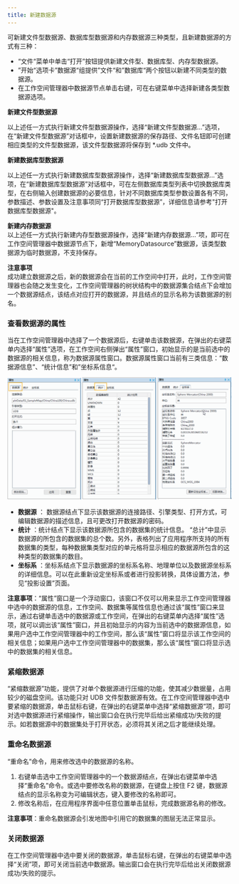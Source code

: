 ```yaml
---
title: 新建数据源
---
```



可新建文件型数据源、数据库型数据源和内存数据源三种类型，且新建数据源的方式有三种：  
  
+   “文件“菜单中单击“打开”按钮提供新建文件型、数据库型、内存型数据源。   
+   ”开始“选项卡”数据源“组提供”文件“和”数据库“两个按钮以新建不同类型的数据源。  
+    在工作空间管理器中数据源节点单击右键，可在右键菜单中选择新建各类型数据源选项。   
  
**新建文件型数据源**  

以上述任一方式执行新建文件型数据源操作，选择“新建文件型数据源…”选项，在“新建文件型数据源”对话框中，设置新建数据源的保存路径、文件名钮即可创建相应类型的文件型数据源，该文件型数据源将保存到 *.udb 文件中。  
  
**新建数据库型数据源**    
  
以上述任一方式执行新建数据库型数据源操作，选择“新建数据库型数据源…”选项，在“新建数据库型数据源”对话框中，可在左侧数据库类型列表中切换数据库类型，在右侧输入创建数据源的必要信息，针对不同数据库类型参数设置各有不同，参数描述、参数设置及注意事项同“打开数据库型数据源”，详细信息请参考"打开数据库型数据源"。  

**新建内存数据源**  
 以上述任一方式执行新建内存型数据源操作，选择“新建内存数据源...”项，即可在工作空间管理器中数据源节点下，新增“MemoryDatasource”数据源，该类型数据源为临时数据源，不支持保存。  
  
**注意事项**    
成功建立数据源之后，新的数据源会在当前的工作空间中打开，此时，工作空间管理器也会随之发生变化，工作空间管理器的树状结构中的数据源集合结点下会增加一个数据源结点，该结点对应打开的数据源，并且结点的显示名称为该数据源的别名。  

 ### 查看数据源的属性 

当在工作空间管理器中选择了一个数据源后，右键单击该数据源，在弹出的右键菜单内选择“属性”选项，在工作空间右侧弹出“属性”窗口，初始显示的是当前选中的数据源的相关信息，称为数据源属性窗口。数据源属性窗口当前有三类信息：“数据源信息”、“统计信息”和”坐标系信息“。    

  ![](img/Propertise.png)    
    
+   **数据源** ： 数据源结点下显示该数据源的连接路径、引擎类型、打开方式，可编辑数据源的描述信息，且可更改打开数据源的密码。
+   **统计**  ：统计结点下显示该数据源所包含的数据集的统计信息。 “总计”中显示数据源的所包含的数据集的总个数。另外，表格列出了应用程序所支持的所有数据集的类型，每种数据集类型对应的单元格将显示相应的数据源所包含的这种类型的数据集的数目。
+   **坐标系** ：坐标系结点下显示数据源的坐标系名称、地理单位以及数据源坐标系的详细信息。可以在此重新设定坐标系或者进行投影转换，具体设置方法，参见“投影设置”页面。 


**注意事项**：“属性”窗口是一个浮动窗口，该窗口不仅可以用来显示工作空间管理器中选中的数据源的信息，工作空间、数据集等属性信息也通过该“属性”窗口来显示，通过右键单击选中的数据源或工作空间，在弹出的右键菜单内选择“属性”选项，就可以调出该“属性”窗口，并且初始显示的内容为当前选中的数据源信息，如果用户选中工作空间管理器中的工作空间，那么该“属性”窗口将显示该工作空间的相关信息；如果用户选中工作空间管理器中的数据集，那么该“属性”窗口将显示选中的数据集的相关信息。  
  
### 紧缩数据源    
“紧缩数据源”功能，提供了对单个数据源进行压缩的功能，使其减少数据量，占用较少的磁盘空间。该功能只对 UDB 文件型数据源有效。在工作空间管理器中选中要紧缩的数据源，单击鼠标右键，在弹出的右键菜单中选择“紧缩数据源”项，即可对选中数据源进行紧缩操作，输出窗口会在执行完毕后给出紧缩成功/失败的提示。如若数据源中的数据集处于打开状态，必须将其关闭之后才能继续处理。

### 重命名数据源  
“重命名”命令，用来修改选中的数据源的名称。  
1. 右键单击选中工作空间管理器中的一个数据源结点，在弹出右键菜单中选择“重命名”命令。或选中要修改名称的数据源，在键盘上按住 F2 键，数据源结点的显示名称变为可编辑状态，键入要修改的名称即可。   
2. 修改名称后，在应用程序界面中任意位置单击鼠标，完成数据源名称的修改。  

**注意事项**：重命名数据源会引发地图中引用它的数据集的图层无法正常显示。  
  
### 关闭数据源  
在工作空间管理器中选中要关闭的数据源，单击鼠标右键，在弹出的右键菜单中选择“关闭”项，即可关闭当前选中数据源。输出窗口会在执行完毕后给出关闭数据源成功/失败的提示。
 
